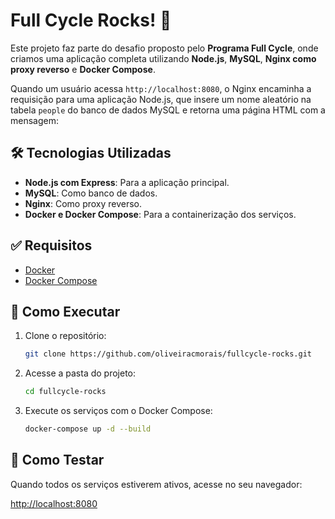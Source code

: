 # Full Cycle Rocks! 💪

Este projeto faz parte do desafio proposto pelo **Programa Full Cycle**, onde criamos uma aplicação completa utilizando **Node.js**, **MySQL**, **Nginx como proxy reverso** e **Docker Compose**.

Quando um usuário acessa `http://localhost:8080`, o Nginx encaminha a requisição para uma aplicação Node.js, que insere um nome aleatório na tabela `people` do banco de dados MySQL e retorna uma página HTML com a mensagem:

## 🛠️ Tecnologias Utilizadas

-   **Node.js com Express**: Para a aplicação principal.
-   **MySQL**: Como banco de dados.
-   **Nginx**: Como proxy reverso.
-   **Docker e Docker Compose**: Para a containerização dos serviços.

## ✅ Requisitos

-   [Docker](https://docs.docker.com/get-docker/)
-   [Docker Compose](https://docs.docker.com/compose/install/)

## 🚀 Como Executar

1.  Clone o repositório:
    ```bash
    git clone https://github.com/oliveiracmorais/fullcycle-rocks.git
    ```
2.  Acesse a pasta do projeto:
    ```bash
    cd fullcycle-rocks
    ```
3.  Execute os serviços com o Docker Compose:
    ```bash
    docker-compose up -d --build
    ```

## 🧪 Como Testar

Quando todos os serviços estiverem ativos, acesse no seu navegador:

[http://localhost:8080](http://localhost:8080)